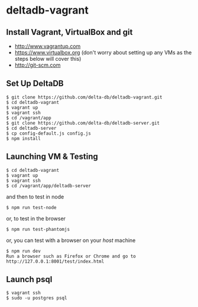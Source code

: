 # deltadb-vagrant

Install Vagrant, VirtualBox and git
---
* http://www.vagrantup.com
* https://www.virtualbox.org (don't worry about setting up any VMs as the steps below will cover this)
* http://git-scm.com


Set Up DeltaDB
---
    $ git clone https://github.com/delta-db/deltadb-vagrant.git
    $ cd deltadb-vagrant
    $ vagrant up
    $ vagrant ssh
    $ cd /vagrant/app
    $ git clone https://github.com/delta-db/deltadb-server.git
    $ cd deltadb-server
    $ cp config-default.js config.js
    $ npm install



Launching VM & Testing
---
    $ cd deltadb-vagrant
    $ vagrant up
    $ vagrant ssh
    $ cd /vagrant/app/deltadb-server
    
and then to test in node
    
    $ npm run test-node
    
or, to test in the browser

    $ npm run test-phantomjs
    
or, you can test with a browser on your *host* machine

    $ npm run dev
    Run a browser such as Firefox or Chrome and go to http://127.0.0.1:8001/test/index.html

Launch psql
---
    $ vagrant ssh
    $ sudo -u postgres psql
